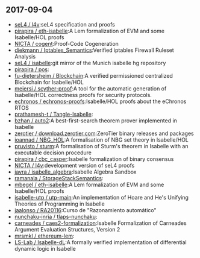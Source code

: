 ## 2017-09-04

* [seL4 / l4v](https://github.com/seL4/l4v):seL4 specification and proofs
* [pirapira / eth-isabelle](https://github.com/pirapira/eth-isabelle):A Lem formalization of EVM and some Isabelle/HOL proofs
* [NICTA / cogent](https://github.com/NICTA/cogent):Proof-Code Cogeneration
* [diekmann / Iptables_Semantics](https://github.com/diekmann/Iptables_Semantics):Verified iptables Firewall Ruleset Analysis
* [seL4 / isabelle](https://github.com/seL4/isabelle):git mirror of the Munich isabelle hg repository
* [pirapira / pos](https://github.com/pirapira/pos):
* [fu-dietersheim / Blockchain](https://github.com/fu-dietersheim/Blockchain):A verified permissioned centralized Blockchain for Isabelle/HOL
* [meiersi / scyther-proof](https://github.com/meiersi/scyther-proof):A tool for the automatic generation of Isabelle/HOL correctness proofs for security protocols.
* [echronos / echronos-proofs](https://github.com/echronos/echronos-proofs):Isabelle/HOL proofs about the eChronos RTOS
* [prathamesh-t / Tangle-Isabelle](https://github.com/prathamesh-t/Tangle-Isabelle):
* [bzhan / auto2](https://github.com/bzhan/auto2):A best-first-search theorem prover implemented in Isabelle
* [zerotier / download.zerotier.com](https://github.com/zerotier/download.zerotier.com):ZeroTier binary releases and packages
* [ioannad / NBG_HOL](https://github.com/ioannad/NBG_HOL):A formalisation of NBG set theory in Isabelle/HOL
* [pruvisto / sturm](https://github.com/pruvisto/sturm):A formalisation of Sturm's theorem in Isabelle with an executable decision procedure
* [pirapira / cbc_casper](https://github.com/pirapira/cbc_casper):Isabelle formalization of binary consensus
* [NICTA / l4v](https://github.com/NICTA/l4v):development version of seL4 proofs
* [javra / isabelle_algebra](https://github.com/javra/isabelle_algebra):Isabelle Algebra Sandbox
* [ramanala / StorageStackSemantics](https://github.com/ramanala/StorageStackSemantics):
* [mbegel / eth-isabelle](https://github.com/mbegel/eth-isabelle):A Lem formalization of EVM and some Isabelle/HOL proofs
* [isabelle-utp / utp-main](https://github.com/isabelle-utp/utp-main):An implementation of Hoare and He's Unifying Theories of Programming in Isabelle
* [jaalonso / RA20116](https://github.com/jaalonso/RA20116):Curso de "Razonamiento automático"
* [nunchaku-inria / tlaps-nunchaku](https://github.com/nunchaku-inria/tlaps-nunchaku):
* [carneades / caes2-formalization](https://github.com/carneades/caes2-formalization):Isabelle Formalization of Carneades Argument Evaluation Structures, Version 2
* [mrsmkl / ethereum-lem](https://github.com/mrsmkl/ethereum-lem):
* [LS-Lab / Isabelle-dL](https://github.com/LS-Lab/Isabelle-dL):A formally verified implementation of differential dynamic logic in Isabelle
